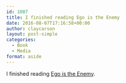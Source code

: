 ```yaml
---
id: 1007
title: I finished reading Ego is the Enemy
date: 2016-08-07T17:16:58+00:00
author: claycarson
layout: post-simple
categories: 
  - Book
  - Media
format: aside
---
```

I finished reading [Ego is the Enemy](http://amazon.com/exec/obidos/ASIN/B015NTIXWE/claycarson0c-20).<!--more-->